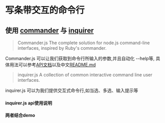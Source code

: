 # 写条带交互的命令行

## 使用 [commander](https://github.com/tj/commander.js) 与 [inquirer](https://github.com/SBoudrias/Inquirer.js)
> Commander.js
> The complete solution for node.js command-line interfaces, inspired by 
Ruby's commander.

Commander.js 可以让我们获取到命令行所输入的参数,并且自动化 --help等,
具体用法可以参考[API文档](http://tj.github.io/commander.js)以及中文[README.md](https://github.com/tj/commander.js/blob/master/Readme_zh-CN.md)

> inquirer.js
> A collection of common interactive command line user interfaces.

inquirer.js 可以为我们提供交互式命令行,如当选、多选、输入提示等

#### inquirer.js api使用说明
#### 两者结合demo